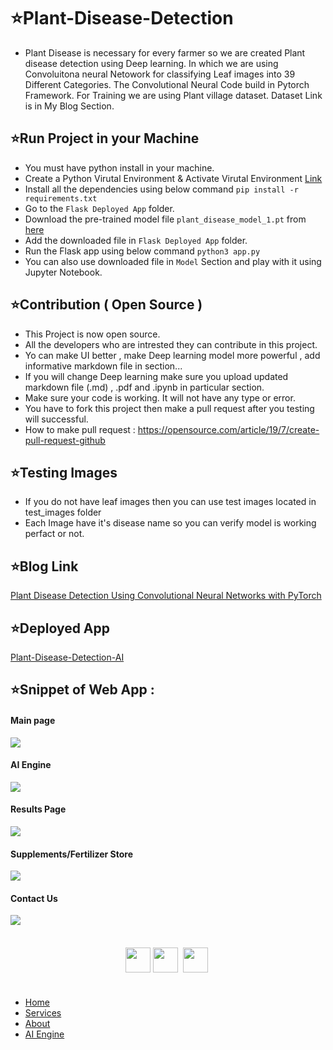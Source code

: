 # ⭐Plant-Disease-Detection
* Plant Disease is necessary for every farmer so we are created Plant disease detection using Deep learning. In which we are using Convoluitona neural Netowork for classifying Leaf images into 39 Different Categories. The Convolutional Neural Code build in Pytorch Framework. For Training we are using Plant village dataset. Dataset Link is in My Blog Section.

## ⭐Run Project in your Machine
* You must have python install in your machine.
* Create a Python Virutal Environment & Activate Virutal Environment [Link](https://docs.python.org/3/tutorial/venv.html)
* Install all the dependencies using below command
    `pip install -r requirements.txt`
* Go to the `Flask Deployed App` folder.
* Download the pre-trained model file `plant_disease_model_1.pt` from [here](https://drive.google.com/drive/folders/1ewJWAiduGuld_9oGSrTuLumg9y62qS6A?usp=share_link)
* Add the downloaded file in `Flask Deployed App` folder.
* Run the Flask app using below command `python3 app.py`
* You can also use downloaded file in `Model` Section and play with it using Jupyter Notebook.

## ⭐Contribution ( Open Source )
* This Project is now open source.
* All the developers who are intrested they can contribute in this project.
* Yo can make UI better , make Deep learning model more powerful , add informative markdown file in section...
* If you will change Deep learning make sure you upload updated markdown file (.md) , .pdf and .ipynb in particular section.
* Make sure your code is working. It will not have any type or error.
* You have to fork this project then make a pull request after you testing will successful.
* How to make pull request : https://opensource.com/article/19/7/create-pull-request-github


## ⭐Testing Images

* If you do not have leaf images then you can use test images located in test_images folder
* Each Image have it's disease name so you can verify model is working perfact or not.

## ⭐Blog Link
<a href="https://medium.com/analytics-vidhya/plant-disease-detection-using-convolutional-neural-networks-and-pytorch-87c00c54c88f" target = "_blank">Plant Disease Detection Using Convolutional Neural Networks with PyTorch</a><br>

## ⭐Deployed App
<a href="https://plant-disease-detection-ai.herokuapp.com/" target = "_blank">Plant-Disease-Detection-AI</a><br>


## ⭐Snippet of Web App :
#### Main page
<img src = "demo_images/1.png" > <br>
#### AI Engine 
<img src = "demo_images/2.png"> <br>
#### Results Page 
<img src = "demo_images/3.png"> <br>
#### Supplements/Fertilizer  Store
<img src = "demo_images/4.JPG"> <br>
#### Contact Us 
<img src = "demo_images/5.png"> <br><br>
 <center>
            <div style="padding: 5;">
                <a  href='sujancda@gmail.com'><img src="C:\Users\SUJAN\OneDrive\Desktop\Plant-Disease-Detection-main\e-mail.png" alt="" height="40" width="40"></a>
                <a target="_blank" href="https://www.instagram.com/krsikx_india/"><img src="" height="40" width="40"></a>&nbsp
                <a target="_blank"href="https://www.linkedin.com/company/krsikx-india-llp/"><img src="https://image.flaticon.com/icons/png/512/174/174857.png" height="40" width="40"></a>&nbsp
            </div>
            </center>
            <br>
            <ul class="list-inline">
                <li class="list-inline-item"><a href="/">Home</a></li>
                <li class="list-inline-item"><a target="_blank" href="https://www.krsikx.com/">Services</a></li>
                <li class="list-inline-item"><a target="_blank" href="https://www.krsikx.com/copy-of-solutions">About</a></li>
                <li class="list-inline-item laptop"><a href="/index">AI Engine</a></li>
            </ul>
